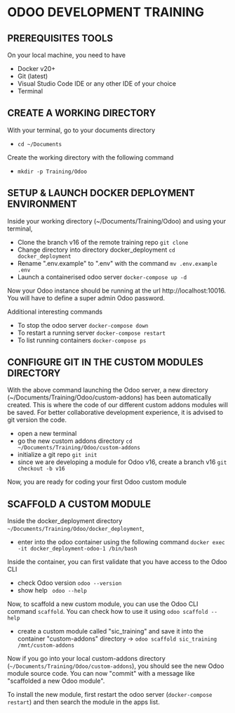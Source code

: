 # ODOO DEVELOPMENT TRAINING

## PREREQUISITES TOOLS

On your local machine, you need to have
- Docker v20+
- Git (latest)
- Visual Studio Code IDE or any other IDE of your choice
- Terminal

## CREATE A WORKING DIRECTORY

With your terminal, go to your documents directory
- `cd ~/Documents`

Create the working directory with the following command 
- `mkdir -p Training/Odoo`


## SETUP & LAUNCH DOCKER DEPLOYMENT ENVIRONMENT

Inside your working directory (~/Documents/Training/Odoo) and using your terminal,  
- Clone the branch v16 of the remote training repo  `git clone`
- Change directory into directory docker_deployment `cd docker_deployment`
- Rename ".env.example" to ".env" with the command  `mv .env.example .env`
- Launch a containerised odoo server   `docker-compose up -d`

Now your Odoo instance should be running at the url http://localhost:10016. 
You will have to define a super admin Odoo password.

Additional interesting commands
- To stop the odoo server `docker-compose down`
- To restart a running server `docker-compose restart`
- To list running containers `docker-compose ps`

## CONFIGURE GIT IN THE CUSTOM MODULES DIRECTORY

With the above command launching the Odoo server, a new directory (~/Documents/Training/Odoo/custom-addons) has been automatically created. This is where the code of our different custom addons modules will be saved. 
For better collaborative development experience, it is advised to git version the code. 

- open a new terminal
- go the new custom addons directory `cd ~/Documents/Training/Odoo/custom-addons`
- initialize a git repo `git init`
- since we are developing a module for Odoo v16, create a branch v16  `git checkout -b v16`

Now, you are ready for coding your first Odoo custom module

## SCAFFOLD A CUSTOM MODULE

Inside the docker_deployment directory  `~/Documents/Training/Odoo/docker_deployment`, 
- enter into the odoo container using the following command `docker exec -it docker_deployment-odoo-1 /bin/bash`

Inside the container, you can first validate that you have access to the Odoo CLI
- check Odoo version `odoo --version`
- show help ` odoo --help`

Now, to scaffold a new custom module, you can use the Odoo CLI command `scaffold`. 
You can check how to use it using `odoo scaffold --help`

- create a custom module called "sic_training" and save it into the container "custom-addons" directory -> `odoo scaffold sic_training /mnt/custom-addons`

Now if you go into your local custom-addons directory (`~/Documents/Training/Odoo/custom-addons`), you should see the new Odoo module source code. 
You can now "commit" with a message like "scaffolded a new Odoo module". 

To install the new module, first restart the odoo server (`docker-compose restart`) and then search the module in the apps list.